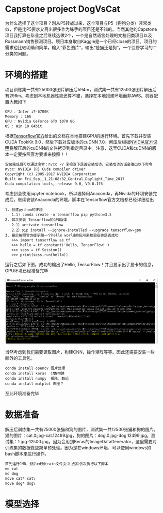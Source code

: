 # Capstone project DogVsCat

为什么选择了这个项目？刚从P5转战过来，这个项目与P5（狗狗分类）非常类似，但是比P5要求又高出很多作为练手的项目还是不错的。当然其他的Capstone项目我打算在毕业之后继续选做2个，一个是自然语言处理的文档归类项目以及Rossmann销售预测项目。项目本身取自Kaggle是一个已经close的项目，项目的需求也比较明确和简单，输入“彩色图片”，输出“是猫还是狗”，一个监督学习的二分类的问题。

# 环境的搭建

项目训练集一共有25000张图片解压后594m，测试集一共有12500张图片解压后有296m。考虑到本地机器性能还算不错，选择在本地搭建环境而非AWS。机器配置大概如下

```
CPU : Inter i7-6700K
Memory : 16G
GPU : Nvidia GeForce GTX 1070 8G
OS : Win 10 64bit
```

根据[Tensorflow官方](https://tensorflow.google.cn/)给出的文档在本地搭建GPU的运行环境。首先下载并安装CUDA TookKit 9.0，然后下载对应版本的cuDNN 7.0，解压后根据[NVIDIA官方说明](http://docs.nvidia.com/cuda/cuda-installation-guide-microsoft-windows/ "Markdown")将解压后的cuDNN的文件拷贝到指定目录中。注意，这里CUDA和cuDNN的版本一定要按照官方要求来按照！！

```
安装完成后可以通过命令：nvcc -V 来检查下是否安装成功，安装成功的话会输出以下命令
nvcc: NVIDIA (R) Cuda compiler driver
Copyright (c) 2005-2017 NVIDIA Corporation
Built on Fri_Sep__1_21:08:32_Central_Daylight_Time_2017
Cuda compilation tools, release 9.0, V9.0.176
```

考虑到会使用jupyter notebook，所以选择用Anaconda，再Nivida的环境安装完成后，继续安装Anaconda的环境，脚本在Tensorflow官方文档都已经详细给出
```
1. 创建python的环境 
   1.1) conda create -n tensorflow pip python=3.5
2. 其次安装 Tensorflow的GPU版本
   2.1）activate tensorflow
   2.2）pip install --ignore-installed --upgrade tensorflow-gpu
3. 最后按照官方提示跑一个hello world的应用来校验安装是否成功
   >>> import tensorflow as tf
   >>> hello = tf.constant('Hello, TensorFlow!')
   >>> sess = tf.Session()
   >>> print(sess.run(hello))
```

运行之后如下图，成功的输出了Hello, TensorFlow！并且显示出了显卡的信息，GPU环境已经准备完毕

![TF Hello World](images/tf_hello_world.PNG)

当然考虑到我们需要读取图片，构建CNN，操作矩阵等等。因此还需要安装一些额外的工具包。

```
conda install opencv 图片处理
conda install keras  CNN构建
conda install numpy  矩阵，数组
conda install matplot 画图？
```

至此环境准备完毕


# 数据准备

解压后训练集一共有25000张猫和狗的图片，测试集一共12500张猫和狗的图片。猫的图片：cat.0.jpg-cat.12499.jpg，狗的图片：dog.0.jpg-dog.12499.jpg。测试集：1.jpg-12500.jpg。因为会用到Keras的ImageDataGenerator，这里需要对训练集的数据做些简单预处理。因为是在windows环境，可以使用windows的bash脚本来进行操作。

```
首先运行CMD，然后cd到train文件夹中,然后依次执行以下脚本
md cat
md dog
move cat* cat\
move dog* dog\
```

# 模型选择

